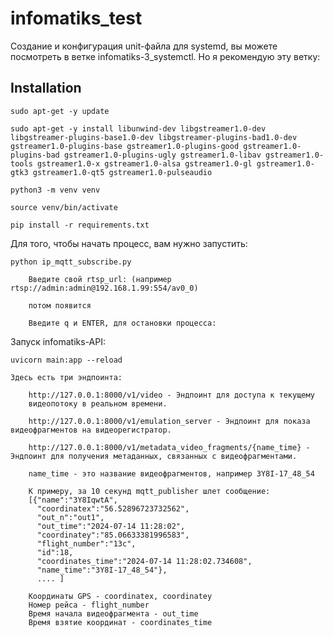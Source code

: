 # infomatiks_test

Создание и конфигурация unit-файла для systemd, вы можете посмотреть в ветке infomatiks-3_systemctl. Но я рекомендую эту ветку:

Installation
------------
    
    sudo apt-get -y update
    
    sudo apt-get -y install libunwind-dev libgstreamer1.0-dev libgstreamer-plugins-base1.0-dev libgstreamer-plugins-bad1.0-dev gstreamer1.0-plugins-base gstreamer1.0-plugins-good gstreamer1.0-plugins-bad gstreamer1.0-plugins-ugly gstreamer1.0-libav gstreamer1.0-tools gstreamer1.0-x gstreamer1.0-alsa gstreamer1.0-gl gstreamer1.0-gtk3 gstreamer1.0-qt5 gstreamer1.0-pulseaudio
    
    python3 -m venv venv

    source venv/bin/activate

    pip install -r requirements.txt


Для того, чтобы начать процесс, вам нужно запустить:

    python ip_mqtt_subscribe.py

        Введите свой rtsp_url: (например rtsp://admin:admin@192.168.1.99:554/av0_0)

        потом появится

        Введите q и ENTER, для остановки процесса:


Запуск infomatiks-API:
    
    uvicorn main:app --reload

    Здесь есть три эндпоинта:

        http://127.0.0.1:8000/v1/video - Эндпоинт для доступа к текущему
        видеопотоку в реальном времени.
        
        http://127.0.0.1:8000/v1/emulation_server - Эндпоинт для показа видеофрагментов на видеорегистратор.

        http://127.0.0.1:8000/v1/metadata_video_fragments/{name_time} - Эндпоинт для получения метаданных, связанных с видеофрагментами.

        name_time - это название видеофрагментов, например 3Y8I-17_48_54

        К примеру, за 10 секунд mqtt_publisher шлет сообщение:
        [{"name":"3Y8IqwtA",
          "coordinatex":"56.52896723732562",
          "out_n":"out1",
          "out_time":"2024-07-14 11:28:02",
          "coordinatey":"85.06633381996583",
          "flight_number":"13c",
          "id":18,
          "coordinates_time":"2024-07-14 11:28:02.734608",
          "name_time":"3Y8I-17_48_54"},
          .... ]

        Координаты GPS - coordinatex, coordinatey
        Номер рейса - flight_number
        Время начала видеофрагмента - out_time
        Время взятие координат - coordinates_time


